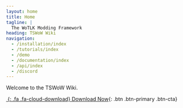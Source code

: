```yaml
---
layout: home
title: Home
tagline: |
  The WoTLK Modding Framework
heading: TSWoW Wiki
navigation:
  - /installation/index
  - /tutorials/index
  - /demo
  - /documentation/index
  - /api/index
  - /discord
---
```


Welcome to the TSWoW Wiki.

<div class="cta-container">

[*&nbsp;*{: .fa .fa-cloud-download} Download Now][PRETTYDOCS]{: .btn .btn-primary .btn-cta}

</div>

[PRETTYDOCS]: https://themes.3rdwavemedia.com/website-templates/prettydocs-free-bootstrap-theme-developers-and-startups/